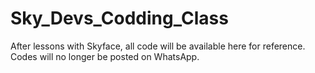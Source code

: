 # Sky_Devs_Codding_Class
After lessons with Skyface, all code will be available here for reference. Codes will no longer be posted on WhatsApp.

